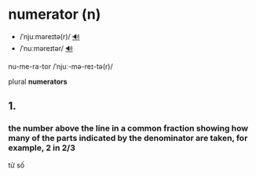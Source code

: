 # numerator (n)

- /ˈnjuːməreɪtə(r)/ [🔊](https://www.oxfordlearnersdictionaries.com/media/english/uk_pron/n/num/numer/numerator__gb_1.mp3)
- /ˈnuːməreɪtər/ [🔊](https://www.oxfordlearnersdictionaries.com/media/english/us_pron/n/num/numer/numerator__us_1.mp3)

nu-me-ra-tor /ˈnjuː-mə-reɪ-tə(r)/

plural **numerators**

## 1.

### the number above the line in a common fraction showing how many of the parts indicated by the denominator are taken, for example, 2 in 2/3

tử số